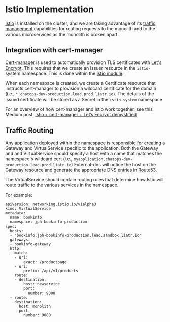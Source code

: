 # Istio Implementation

[Istio](https://istio.io) is installed on the cluster, and we are taking advantage of its [traffic management](https://istio.io/docs/concepts/traffic-management) capabilities for routing requests to the monolith and to the various microservices as the monolith is broken apart.

## Integration with cert-manager

[Cert-manager](https://docs.cert-manager.io/) is used to automatically provision TLS certificates with [Let's Encrypt](https://letsencrypt.org/). This requires that we create an Issuer resource in the `istio-`system namespace. This is done within the [istio module](modules/common/istio).

When each namespace is created, we create a Certificate resource that instructs cert-manager to provision a wildcard certificate for the domain (i.e., `*.chatops-dev-production.lead.prod.liatr.io`). The details of the issued certificate will be stored as a Secret in the `istio-system` namespace

For an overview of how cert-manager and Istio work together, see this Medium post: [Istio + cert-manager + Let’s Encrypt demystified](https://medium.com/@gregoire.waymel/istio-cert-manager-lets-encrypt-demystified-c1cbed011d67)

## Traffic Routing

Any application deployed within the namespace is responsible for creating a Gateway and VirtualService specific to the application. Both the Gateway and and VirtualService should specify a host with a name that matches the namespace's wildcard cert (i.e., `myapplication.chatops-dev-production.lead.prod.liatr.io`) External-dns will notice the host on the Gateway resource and generate the appropriate DNS entries in Route53.

The VirtualService should contain routing rules that determine how Istio will route traffic to the various services in the namespace.

For example:

    apiVersion: networking.istio.io/v1alpha3
    kind: VirtualService
    metadata:
      name: bookinfo
      namespace: jph-bookinfo-production
    spec:
      hosts:
      - "bookinfo.jph-bookinfo-production.lead.sandbox.liatr.io"
      gateways:
      - bookinfo-gateway
      http:
      - match:
        - uri:
            exact: /productpage
        - uri:
            prefix: /api/v1/products
        route:
        - destination:
            host: newservice
            port:
              number: 9080
      - route:
        destination:
          host: monolith
          port:
            number: 9080
        


